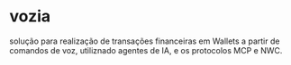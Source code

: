 # vozia
solução para realização de transações financeiras em Wallets a partir de comandos de voz, utiliznado agentes de IA, e os protocolos MCP e NWC.
